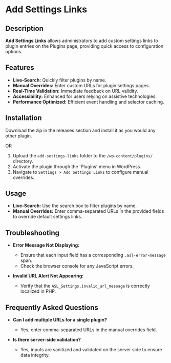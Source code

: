 # Add Settings Links

## Description

**Add Settings Links** allows administrators to add custom settings links to plugin entries on the Plugins page, providing quick access to configuration options.

## Features

- **Live-Search:** Quickly filter plugins by name.
- **Manual Overrides:** Enter custom URLs for plugin settings pages.
- **Real-Time Validation:** Immediate feedback on URL validity.
- **Accessibility:** Enhanced for users relying on assistive technologies.
- **Performance Optimized:** Efficient event handling and selector caching.

## Installation

Download the zip in the releases section and install it as you would any other plugin.

OR

1. Upload the `add-settings-links` folder to the `/wp-content/plugins/` directory.
2. Activate the plugin through the 'Plugins' menu in WordPress.
3. Navigate to `Settings > Add Settings Links` to configure manual overrides.

## Usage

- **Live-Search:** Use the search box to filter plugins by name.
- **Manual Overrides:** Enter comma-separated URLs in the provided fields to override default settings links.

## Troubleshooting

- **Error Message Not Displaying:**
  - Ensure that each input field has a corresponding `.asl-error-message` span.
  - Check the browser console for any JavaScript errors.

- **Invalid URL Alert Not Appearing:**
  - Verify that the `ASL_Settings.invalid_url_message` is correctly localized in PHP.

## Frequently Asked Questions

- **Can I add multiple URLs for a single plugin?**
  - Yes, enter comma-separated URLs in the manual overrides field.

- **Is there server-side validation?**
  - Yes, inputs are sanitized and validated on the server side to ensure data integrity.


